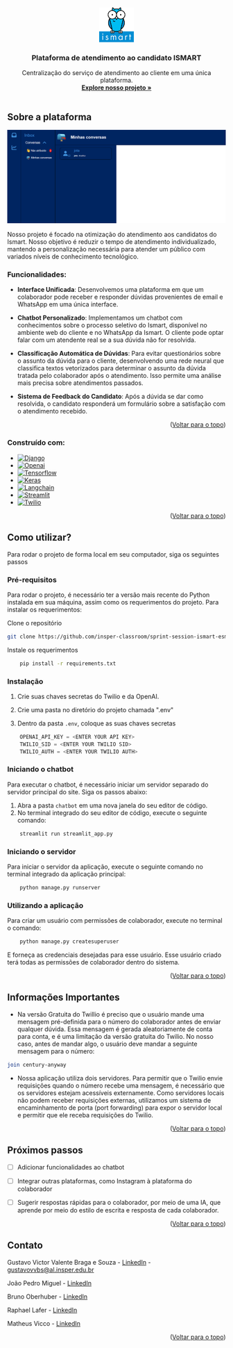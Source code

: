 <!-- Improved compatibility of back to top link: See: https://github.com/othneildrew/Best-README-Template/pull/73 -->
<a name="readme-top"></a>
<!--
*** Thanks for checking out the Best-README-Template. If you have a suggestion
*** that would make this better, please fork the repo and create a pull request
*** or simply open an issue with the tag "enhancement".
*** Don't forget to give the project a star!
*** Thanks again! Now go create something AMAZING! :D
-->



<!-- PROJECT SHIELDS -->
<!--
*** I'm using markdown "reference style" links for readability.
*** Reference links are enclosed in brackets [ ] instead of parentheses ( ).
*** See the bottom of this document for the declaration of the reference variables
*** for contributors-url, forks-url, etc. This is an optional, concise syntax you may use.
*** https://www.markdownguide.org/basic-syntax/#reference-style-links
-->






<!-- PROJECT LOGO -->
<br />
<div align="center">
  <a href="https://github.com/othneildrew/Best-README-Template">
    <img src="atendimento\static\atendimento\img\LOGO-ismart.png" alt="Logo" width="80" height="80">
  </a>

  <h3 align="center">Plataforma de atendimento ao candidato ISMART</h3>

  <p align="center">
    Centralização do serviço de atendimento ao cliente em uma única plataforma.
    <br />
    <a href="https://github.com/othneildrew/Best-README-Template"><strong>Explore nosso projeto »</strong></a>
    <br />
    <br />
    
  </p>
</div>





<!-- ABOUT THE PROJECT -->
## Sobre a plataforma

 <img src="atendimento\static\atendimento\img\printplataforma.png" alt="Logo" >

Nosso projeto é focado na otimização do atendimento aos candidatos do Ismart. Nosso objetivo é reduzir o tempo de atendimento individualizado, mantendo a personalização necessária para atender um público com variados níveis de conhecimento tecnológico. 

### Funcionalidades:
* **Interface Unificada**: Desenvolvemos uma plataforma em que um colaborador pode receber e responder dúvidas provenientes de email e WhatsApp em uma única interface.
  
* **Chatbot Personalizado**: Implementamos um chatbot com conhecimentos sobre o processo seletivo do Ismart, disponível no ambiente web do cliente e no WhatsApp da Ismart. O cliente pode optar falar com um atendente real se a sua dúvida não for resolvida.
* **Classificação Automática de Dúvidas**: Para evitar questionários sobre o assunto da dúvida para o cliente, desenvolvendo uma rede neural que classifica textos vetorizados para determinar o assunto da dúvida tratada pelo colaborador após o atendimento. Isso permite uma análise mais precisa sobre atendimentos passados.

* **Sistema de Feedback do Candidato**: Após a dúvida se dar como resolvida, o candidato responderá um formulário sobre a satisfação com o atendimento recebido. 

<p align="right">(<a href="#readme-top">Voltar para o topo</a>)</p>



### Construído com:



* [![Django][Django]][Django-url]
* [![Openai][Openai]][Openai-url]
* [![Tensorflow][Tensorflow]][Tensorflow-url]
* [![Keras][Keras]][Keras-url]
* [![Langchain][Langchain]][Langchain-url]
* [![Streamlit][Streamlit]][Streamlit-url]
* [![Twilio][Twilio]][Twilio-url]


<p align="right">(<a href="#readme-top">Voltar para o topo</a>)</p>



<!-- GETTING STARTED -->
## Como utilizar?

Para rodar o projeto de forma local em seu computador, siga os seguintes passos

### Pré-requisitos

Para rodar o projeto, é necessário ter a versão mais recente do Python instalada em sua máquina, assim como os requerimentos do projeto. Para instalar os requerimentos:

Clone o repositório
   ```sh
   git clone https://github.com/insper-classroom/sprint-session-ismart-esmeralda
   ```

  Instale os requerimentos
```sh
    pip install -r requirements.txt
  ```

### Instalação 

1. Crie suas chaves secretas do Twilio e da OpenAI.

2. Crie uma pasta no diretório do projeto chamada ".env" 

3. Dentro da pasta `.env`, coloque as suas chaves secretas
```js
    OPENAI_API_KEY = <ENTER YOUR API KEY>
    TWILIO_SID = <ENTER YOUR TWILIO SID>
    TWILIO_AUTH = <ENTER YOUR TWILIO AUTH>
```
### Iniciando o chatbot

Para executar o chatbot, é necessário iniciar um servidor separado do servidor principal do site. Siga os passos abaixo:

1. Abra a pasta ``chatbot`` em uma nova janela do seu editor de código.
2. No terminal integrado do seu editor de código, execute o seguinte comando:
```sh
    streamlit run streamlit_app.py
```
### Iniciando o servidor

Para iniciar o servidor da aplicação, execute o seguinte comando no terminal integrado da aplicação principal:

```sh
    python manage.py runserver
```
### Utilizando a aplicação

Para criar um usuário com permissões de colaborador, execute no terminal o comando:

```sh
    python manage.py createsuperuser
```

E forneça as credenciais desejadas para esse usuário. Esse usuário criado terá todas as permissões de colaborador dentro do sistema.



<p align="right">(<a href="#readme-top">Voltar para o topo</a>)</p>



<!-- USAGE EXAMPLES -->
## Informações Importantes

* Na versão Gratuita do Twillio é preciso que o usuário mande uma mensagem pré-definida para o número do colaborador antes de enviar qualquer dúvida. Essa mensagem é gerada aleatoriamente de conta para conta, e é uma limitação da versão gratuita do Twilio. No nosso caso, antes de mandar algo, o usuário deve mandar a seguinte mensagem para o número:
```bash
join century-anyway
```
* Nossa aplicação utiliza dois servidores. Para permitir que o Twilio envie requisições quando o número recebe uma mensagem, é necessário que os servidores estejam acessíveis externamente. Como servidores locais não podem receber requisições externas, utilizamos um sistema de encaminhamento de porta (port forwarding) para expor o servidor local e permitir que ele receba requisições do Twilio.



<p align="right">(<a href="#readme-top">Voltar para o topo</a>)</p>



<!-- ROADMAP -->
## Próximos passos

- [ ] Adicionar funcionalidades ao chatbot
- [ ] Integrar outras plataformas, como Instagram à plataforma do colaborador
- [ ] Sugerir respostas rápidas para o colaborador, por meio de uma IA, que aprende por meio do estilo de escrita e resposta de cada colaborador.



<p align="right">(<a href="#readme-top">Voltar para o topo</a>)</p>



<!-- CONTRIBUTING
## Contributing

Contributions are what make the open source community such an amazing place to learn, inspire, and create. Any contributions you make are **greatly appreciated**.

If you have a suggestion that would make this better, please fork the repo and create a pull request. You can also simply open an issue with the tag "enhancement".
Don't forget to give the project a star! Thanks again!

1. Fork the Project
2. Create your Feature Branch (`git checkout -b feature/AmazingFeature`)
3. Commit your Changes (`git commit -m 'Add some AmazingFeature'`)
4. Push to the Branch (`git push origin feature/AmazingFeature`)
5. Open a Pull Request

<p align="right">(<a href="#readme-top">back to top</a>)</p> -->



<!-- LICENSE -->
<!-- ## License

Distributed under the MIT License. See `LICENSE.txt` for more information.

<p align="right">(<a href="#readme-top">back to top</a>)</p> -->



<!-- CONTACT -->
## Contato

Gustavo Victor Valente Braga e Souza - [LinkedIn](https://www.linkedin.com/in/gustavo-valente-4b865824a/) - gustavovvbs@al.insper.edu.br

João Pedro Miguel - [LinkedIn](https://www.linkedin.com/in/jo%C3%A3o-pedro-a789b42b7/)

Bruno Oberhuber - [LinkedIn](https://www.linkedin.com/in/bruno-oberhuber/)

Raphael Lafer - [LinkedIn](https://www.linkedin.com/in/raphael-lafer-637b5b2bb/)

Matheus Vicco - [LinkedIn](https://www.linkedin.com/in/matheus-vicco-29bb24283/)


<p align="right">(<a href="#readme-top">Voltar para o topo</a>)</p>


<!-- MARKDOWN LINKS & IMAGES -->
<!-- https://www.markdownguide.org/basic-syntax/#reference-style-links -->
[contributors-shield]: https://img.shields.io/github/contributors/othneildrew/Best-README-Template.svg?style=for-the-badge
[contributors-url]: https://github.com/othneildrew/Best-README-Template/graphs/contributors
[forks-shield]: https://img.shields.io/github/forks/othneildrew/Best-README-Template.svg?style=for-the-badge
[forks-url]: https://github.com/othneildrew/Best-README-Template/network/members
[stars-shield]: https://img.shields.io/github/stars/othneildrew/Best-README-Template.svg?style=for-the-badge
[stars-url]: https://github.com/othneildrew/Best-README-Template/stargazers
[issues-shield]: https://img.shields.io/github/issues/othneildrew/Best-README-Template.svg?style=for-the-badge
[issues-url]: https://github.com/othneildrew/Best-README-Template/issues
[license-shield]: https://img.shields.io/github/license/othneildrew/Best-README-Template.svg?style=for-the-badge
[license-url]: https://github.com/othneildrew/Best-README-Template/blob/master/LICENSE.txt
[linkedin-shield]: https://img.shields.io/badge/-LinkedIn-black.svg?style=for-the-badge&logo=linkedin&colorB=555
[linkedin-url]: https://linkedin.com/in/othneildrew
[product-screenshot]: atendimento\static\atendimento\img\printplataforma.png
[Django]: https://img.shields.io/badge/Django-092E20?style=for-the-badge&logo=django&logoColor=white
[Django-url]: https://www.djangoproject.com/
[Openai]: https://img.shields.io/badge/openai-000000?style=for-the-badge&logo=openai&logoColor=white
[Openai-url]: https://openai.com/
[Tensorflow]: https://img.shields.io/badge/TensorFlow-FF6F00?style=for-the-badge&logo=tensorflow&logoColor=white
[Tensorflow-url]: https://www.tensorflow.org/?hl=pt-br
[Keras]: https://img.shields.io/badge/Keras%20-%23D00000.svg?&style=for-the-badge&logo=Keras&logoColor=white
[Keras-url]: https://keras.io/
[Langchain]: https://img.shields.io/badge/langchain-000000?style=for-the-badge&logo=langchain&logoColor=white
[Langchain-url]: https://www.langchain.com/
[Streamlit]: https://img.shields.io/badge/Streamlit-FF4B4B?style=for-the-badge&logo=Streamlit&logoColor=white
[Streamlit-url]: https://streamlit.io/
[Twilio]: https://img.shields.io/badge/Twilio-F22F46?style=for-the-badge&logo=Twilio&logoColor=white
[Twilio-url]: https://www.twilio.com/pt-br
[JQuery.com]: https://img.shields.io/badge/jQuery-0769AD?style=for-the-badge&logo=jquery&logoColor=white
[JQuery-url]: https://jquery.com 